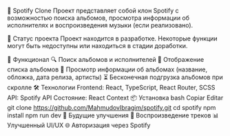 🎵 Spotify Clone
Проект представляет собой клон Spotify с возможностью поиска альбомов, просмотра информации об исполнителях и воспроизведения музыки (если реализовано).

🚀 Статус проекта
Проект находится в разработке. Некоторые функции могут быть недоступны или находиться в стадии доработки.

📌 Функционал
🔍 Поиск альбомов и исполнителей
📜 Отображение списка альбомов
📅 Просмотр информации об альбомах (название, обложка, дата релиза, артисты)
⏳ Бесконечная подгрузка альбомов при скролле
🛠️ Технологии
Frontend: React, TypeScript, React Router, SCSS
API: Spotify API
Состояние: React Context
📦 Установка
bash
Copiar
Editar
git clone https://github.com/MahmudovIbragim/spotify.git
cd spotify
npm install
npm run dev
🔗 Будущие улучшения
🎼 Воспроизведение треков
📊 Улучшенный UI/UX
🌐 Авторизация через Spotify
